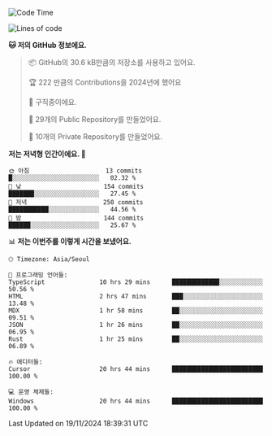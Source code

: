   <!--START_SECTION:waka-->
![Code Time](http://img.shields.io/badge/Code%20Time-939%20hrs%2023%20mins-blue)

![Lines of code](https://img.shields.io/badge/%EC%A0%80%EB%8A%94%20%EC%97%AC%ED%83%9C%EA%B9%8C%EC%A7%80%20-426.3%20thousand%20%EC%A4%84%EC%9D%98%20%EC%BD%94%EB%93%9C%EB%A5%BC%20%EC%9E%91%EC%84%B1%ED%96%88%EC%96%B4%EC%9A%94.-blue)

**🐱 저의 GitHub 정보에요.** 

> 📦 GitHub의 30.6 kB만큼의 저장소를 사용하고 있어요. 
 > 
> 🏆 222 만큼의 Contributions을 2024년에 했어요
 > 
> 💼 구직중이에요.
 > 
> 📜 29개의 Public Repository를 만들었어요. 
 > 
> 🔑 10개의 Private Repository를 만들었어요. 
 > 
**저는 저녁형 인간이에요. 🦉** 

```text
🌞 아침                     13 commits          █░░░░░░░░░░░░░░░░░░░░░░░░   02.32 % 
🌆 낮　                     154 commits         ███████░░░░░░░░░░░░░░░░░░   27.45 % 
🌃 저녁                     250 commits         ███████████░░░░░░░░░░░░░░   44.56 % 
🌙 밤　                     144 commits         ██████░░░░░░░░░░░░░░░░░░░   25.67 % 
```


📊 **저는 이번주를 이렇게 시간을 보냈어요.** 

```text
🕑︎ Timezone: Asia/Seoul

💬 프로그래밍 언어들: 
TypeScript               10 hrs 29 mins      █████████████░░░░░░░░░░░░   50.56 % 
HTML                     2 hrs 47 mins       ███░░░░░░░░░░░░░░░░░░░░░░   13.48 % 
MDX                      1 hr 58 mins        ██░░░░░░░░░░░░░░░░░░░░░░░   09.51 % 
JSON                     1 hr 26 mins        ██░░░░░░░░░░░░░░░░░░░░░░░   06.95 % 
Rust                     1 hr 25 mins        ██░░░░░░░░░░░░░░░░░░░░░░░   06.89 % 

🔥 에디터들: 
Cursor                   20 hrs 44 mins      █████████████████████████   100.00 % 

💻 운영 체제들: 
Windows                  20 hrs 44 mins      █████████████████████████   100.00 % 
```


 Last Updated on 19/11/2024 18:39:31 UTC
<!--END_SECTION:waka-->
